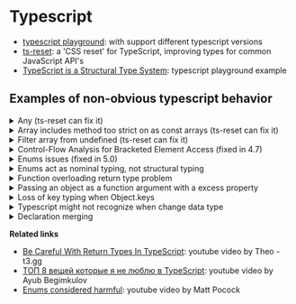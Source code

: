 # Typescript

* [typescript playground](https://www.typescriptlang.org/play): with support different typescript versions
* [ts-reset](https://github.com/total-typescript/ts-reset): a 'CSS reset' for TypeScript, improving types for common JavaScript API's
* [TypeScript is a Structural Type System](https://www.typescriptlang.org/play/typescript/language/structural-typing.ts.html): typescript playground example

## Examples of non-obvious typescript behavior

<details>
<summary>
  Any (ts-reset can fix it)
</summary>

```typescript
// JSON.parse
const a = JSON.parse('{ a: 1 }'); // any
```

```typescript
// Array.isArray
function parse(a: unknown) {
  if (Array.isArray(a)) {
    console.log(a); // a[any]
  }
}
```

```typescript
// fetch
fetch("/")
  .then((res) => res.json())
  .then((json) => {
    console.log(json); // any
  });
```

```typescript
// localStorage, sessionStorage
const a = localStorage.a; // any
const b = sessionStorage.b // any
```
</details>

<details>
<summary>
  Array includes method too strict on as const arrays (ts-reset can fix it)
</summary>

it's the same as indexOf, Set.has(), Map.has()

```typescript
// 1. set users array as const
const userIds = [1, 2, 3] as const;

// 2. Error: Argument of type '4' is not assignable to parameter of type '1 | 2 | 3'.
userIds.includes(4);
```
</details>

<details>
<summary>
  Filter array from undefined (ts-reset can fix it)
</summary>

```typescript
const arr = [1, 2, undefined];

// 1. newArr type is (number | undefined)[]
const newArr = arr.filter((item) => item !== undefined);

// 2. newArr2 type is number[]
const newArr2 = arr.filter((item): item is number => item !== undefined);
```
</details>

<details>
<summary>
  Control-Flow Analysis for Bracketed Element Access (fixed in 4.7)
</summary>

[https://www.typescriptlang.org/docs/handbook/release-notes/typescript-4-7.html#control-flow-analysis-for-bracketed-element-access](https://www.typescriptlang.org/docs/handbook/release-notes/typescript-4-7.html#control-flow-analysis-for-bracketed-element-access)

```typescript
const query: Record<string, string | string[]> = {};

const COUNTRY_KEY = 'country';

if (typeof query[COUNTRY_KEY] === 'string') {
    // There is an error below 4.7, because it's still a string, or a string[]
    const queryCountry: string = query[COUNTRY_KEY];
}
```
</details>

<details>
<summary>
  Enums issues (fixed in 5.0)
</summary>

```typescript
enum SomeEvenDigit {
    Zero = 0,
    Two = 2,
    Four = 4
}

// Below 5 there is no error
const a: SomeEvenDigit = 1;
```

```typescript
enum LogLevel {
    Debug, // 0
    Log, // 1
    Warning, // 2
    Error // 3
}

const showMessage = (logLevel: LogLevel, message: string) => {
    // code...
}

// 1. It's expected
showMessage(0, 'debug message');
showMessage(2, 'warning message');

// 2. Below 5 there is no error
showMessage(-100, 'any message')
```

```typescript
enum User {
  name = 'name',
  // Below 5 there is error: Computed values are not permitted in an enum with string valued members.
  userName = `user${User.name}`
}
```
</details>

<details>
<summary>
  Enums act as nominal typing, not structural typing
</summary>

```typescript
enum LogLevel {
    Debug = 'Debug',
    Error = 'Error'
}

const showMessage = (logLevel: LogLevel, message: string) => {
    // code...
}

// 1. Error argument of type '"Debug"' is not assignable to parameter of type 'LogLevel'
// but this is nominal typing behavior, ts expects exact value from enum LogLevel
showMessage('Debug', 'some text')

// 2. Even if we create a new enam with the same values it won't work
enum LogLevel2 {
    Debug = 'Debug',
    Error = 'Error'
}
showMessage(LogLevel2.Debug, 'some text')

// 3. A more obvious way to use objects with as const
const LOG_LEVEL = {
    DEBUG: 'debug',
    ERROR: 'error'
} as const

type ObjectValues<T> = T[keyof T]

type LogLevel = ObjectValues<typeof LOG_LEVEL>;

const logMessage = (logLevel: LogLevel, message: string) => {
    // code...
}

// 4. There is no error because it works with a simple value, no matter where the value is passed from
logMessage('debug', 'some text')
logMessage(LOG_LEVEL.DEBUG, 'some text')

```
</details>

<details>
<summary>Function overloading return type problem</summary>

```typescript
// 1. we want return string type if two arguments are strings
function add(x: string, y: string): string
function add(x: number, y: number): number
function add(x: unknown, y: unknown): unknown {
    // 2. we check case when two arguments are strings
    if (typeof x === 'string' && typeof y === 'string') {
        // 3. we can return any type  regardless of the fact that we specified string type in step 1
        return 100;
    }

    if (typeof x === 'number' && typeof y === 'number') {
        return x + y
    }

    throw new Error('invalid arguments passed');
}

// 4. we expect that str has type string, but it's number
const str = add("Hello", "World!");
const num = add(10, 20);
```
</details>

<details>
<summary>Passing an object as a function argument with a excess property</summary>

```typescript
type FormatAmount = {
  currencySymbol?: string,
  value: number
}

const formatAmount = ({ currencySymbol = '$', value }: FormatAmount) => {
  return `${currencySymbol} ${value}`;
}

const formatAmountParams = {
  currencySymbol: 'USD',
  value: 10,
  // 1. FormatAmount doesn't have anotherValue
  anotherValue: 20
}

formatAmount(formatAmountParams); // 2. no error, if we pass object as argument with unsupported value
formatAmount({ currencySymbol: '', value: 10, anotherValue: 12 }); 3. // error, if we pass object as argument and set unsupported value manually
```

The problem may be when we refactor name currencySymbol to currencySign, but params can have old currencySymbol

```typescript
type FormatAmount = {
  // 1. Refactor currencySymbol to currencySign
  currencySign?: string,
  value: number
}

// 2. ts shows an error if we pass currencySymbol, so we change to currencySign
const formatAmount = ({ currencySign = '$', value }: FormatAmount) => {
  return `${currencySign} ${value}`;
}

const formatAmountParams = {
  // 3. It's old name
  currencySymbol: 'USD',
  value: 10
}

// 4. There is no error after refactor, we expect 'USD 10', but got '$ 10'
formatAmount(formatAmountParams);
```

> TypeScript is a structural typing system. One of the effects of this is that TypeScript can't always guarantee that your object types don't contain excess properties [reset-ts description](https://github.com/total-typescript/ts-reset/tree/65fc5500ed4f383400d1bb73f95e1263a2860c49#objectkeysobjectentries)

```typescript
type Func = () => {
  id: string;
};

const func: Func = () => {
  return {
    id: "123",
    // No error on an excess property!
    name: "Hello!",
  };
};
```
</details>

<details>
<summary>Loss of key typing when Object.keys</summary>

```typescript
const obj = {a: 1, b: 2}

Object.keys(obj).forEach((key) => {
  // 1. Error because key is of string type
  console.log(obj[key])

  // 2. Possible solution is typecasting with as, but this may not be safe
  console.log(key as keyof typeof obj)
});
```

> TypeScript is a structural typing system. One of the effects of this is that TypeScript can't always guarantee that your object types don't contain excess properties [reset-ts description](https://github.com/total-typescript/ts-reset/tree/65fc5500ed4f383400d1bb73f95e1263a2860c49#objectkeysobjectentries)

```typescript
type Func = () => {
  id: string;
  userName: string;
};

const func: Func = () => {
  return {
    id: '123',
    userName: 'Peter',
    // 1. No error on an excess property
    name: 'Excess property',
  };
};

const result = func();

Object.keys(result).forEach((key) => {
     // 2. We get type "id" | "userName"
    const typedKey = key as keyof typeof result;

    // 3. And we expect '123' and 'Peter', but we also get 'Excess property'
    console.log(result[typedKey]) 
});
```
</details>

<details>
<summary>
  Typescript might not recognize when change data type 
</summary>

```typescript
type Metadata = {};

// 1. We create Map type
type UserMetadata = Map<string, Metadata>;

const cache: UserMetadata = new Map();

// 2. It works because cache is Map
console.log(cache.get('foo'));

// 3. We create cacheCopy as an object, but spread doesn't copy prototypes, so we won't have methods like Map does
const cacheCopy: UserMetadata = { ...cache };

// 4. We get error because it's not a Map
console.log(cacheCopy.get('foo'));
```
</details>

<details>
<summary>
  Declaration merging
</summary>

[https://www.typescriptlang.org/docs/handbook/declaration-merging.html#merging-interfaces](https://www.typescriptlang.org/docs/handbook/declaration-merging.html#merging-interfaces)

```typescript
interface User {
    id: number;
}

interface User {
    name: string;
}

// Error: Property 'id' is missing in type '{ name: string; }' but required in type 'User', because User interfaces merged
const user: User = {
    name: 'bar',
}
```

```typescript
interface Comment {
  id: number;
  text: string;
}

// Error: Type '{ id: number; text: string; }' is missing the following properties from type 'Comment': data, length, ownerDocument, appendData, and 59 more.
// Comment already exists in lib.dom.d.ts
const comment: Comment = {
  id: 5,
  text: "good video!",
};
```
</details>

**Related links**
* [Be Careful With Return Types In TypeScript](https://www.youtube.com/watch?v=I6V2FkW1ozQ): youtube video by Theo - t3.gg
* [ТОП 8 вещей которые я не люблю в TypeScript](https://www.youtube.com/watch?v=jEWLhZ3ZJzQ): youtube video by Ayub Begimkulov
* [Enums considered harmful](https://www.youtube.com/watch?v=jjMbPt_H3RQ): youtube video by 
Matt Pocock
